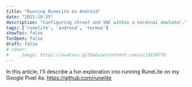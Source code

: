 ```yaml
---
title: "Running RuneLite on Android"
date: "2021-10-25"
description: "Configuring chroot and VNC within a terminal emulator."
tags: ['runelite', 'android', 'termux']
showToc: false
TocOpen: false
draft: false
# cover:
#     image: https://avatars.githubusercontent.com/u/13814776
---
```


In this article, I'll describe a fun exploration into running RuneLite on my Google Pixel 4a.
https://github.com/runelite


